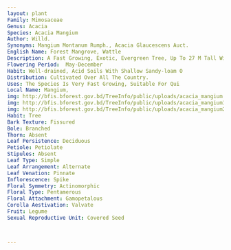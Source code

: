 ```yaml
---
layout: plant
Family: Mimosaceae
Genus: Acacia
Species: Acacia Mangium
Author: Willd.
Synonyms: Mangium Montanum Rumph., Acacia Glaucescens Auct. 
English Name: Forest Mangrove, Wattle
Description: A Fast Growing, Exotic, Evergreen Tree, Up To 27 M Tall With Straight Bole And Spreading Crown, Bark Pale Grey To Brown, Longitudinally Fissured, Branchlets Acutely Triangular, Sometimes Scurfy But Soon Glabrous. Mature Phyllodes Exceptionally Large, 10-25 Ã— 5-10 Cm, Yellowish-green, Covered By A Whitish Bloom When Young, Become Dark Green On Maturity, Usually Smooth, Entire, Glossy, With 4 Main Veins Joined Near The Base, Prominent Beneath, Pulvinous, 1-2 Cm Long With A Circular Basal Gland, C 1.5 Mm In Diameter, More Or Less Sunken Into Petioles, With A Narrow Orifice. Inflorescence Axillary Pedunculate Spike, Rather Lax, Solitary Or In Pairs, 10-11 Cm Long In The Upper Leaves Axils, Peduncles 1.0-1.5 Cm Long. Flowers White Or Creamy-white, Greenish-yellow To Light Yellow, Very Small, Pentamerous. Calyx Broadly Cupular, 0.6-0.8 Mm Long, Pubescent To Tomentose, Lobes 0.1-0.2 Mm Long. Corolla 1.2-1.5 Mm Long, With Oblong, Reflexed Lobes, 0.8-0.9 Mm Long. Stamens Numerous, Up To 3.5 Mm Long. Ovary Sessile, Puberulous. Fruit A Pod, 8-10 Ã— 0.3-0.5 Cm, Initially Straight, Depressed Between The Seeds, Become Twisted Into A Spirally Coiled Clusters, Blackish-brown, Valves Membranous To Slightly Woody When Dry, Dehiscent. Seeds Elliptic To Rectangular, 2-5 Ã— 1-2 Mm, Shiny Black, Smooth, Attached With A Bright Orange-yellow Ribbon-like Folded, Fleshy Funicle, Areole 2.1 Ã— 1.2 Mm, Open Towards The Hilum.
Flowering Period:  May-December
Habit: Well-drained, Acid Soils With Shallow Sandy-loam O
Distribution: Cultivated Over All The Country.
Uses: The Species Is Very Fast Growing, Suitable For Qui
Local Name: Mangium, 
img: http://bfis.bforest.gov.bd/TreeInfo/public/uploads/acacia_mangium.jpg
img: http://bfis.bforest.gov.bd/TreeInfo/public/uploads/acacia_mangium1.jpg
img: http://bfis.bforest.gov.bd/TreeInfo/public/uploads/acacia_mangium2.jpg
Habit: Tree
Bark Texture: Fissured
Bole: Branched
Thorn: Absent
Leaf Persistence: Deciduous
Petiole: Petiolate
Stipules: Absent
Leaf Type: Simple
Leaf Arrangement: Alternate
Leaf Venation: Pinnate
Inflorescence: Spike
Floral Symmetry: Actinomorphic
Floral Type: Pentamerous
Floral Attachment: Gamopetalous
Corolla Aestivation: Valvate
Fruit: Legume
Sexual Reproductive Unit: Covered Seed



---
```


